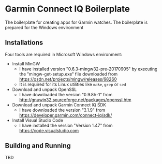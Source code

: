 # Garmin Connect IQ Boilerplate

The boilerplate for creating apps for Garmin watches. The boilerplate is prepared for the Windows environment

## Installations

Four tools are required in Microsoft Windows environment:

* Install MinGW 
  * I have installed version "0.6.3-mingw32-pre-20170905" by executing the "mingw-get-setup.exe" file downloaded from https://osdn.net/projects/mingw/releases/68260
  * It is required for its Linux utilities like `make`, `grep` or `sed`
* Download and unpack OpenSSL
  * I have downloaded the version "0.9.8h-1" from http://gnuwin32.sourceforge.net/packages/openssl.htm
* Download and unpack Garmin Connect IQ SDK
  * I have downloaded the version "3.1.9" from https://developer.garmin.com/connect-iq/sdk/
* Install Visual Studio Code
  * I have installed the version "Version 1.47" from https://code.visualstudio.com

## Building and Running
TBD
